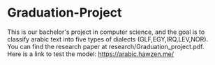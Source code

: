 # Graduation-Project
This is our bachelor's project in computer science, and the goal is to classify arabic text into five types of dialects (GLF,EGY,IRQ,LEV,NOR).<br>
You can find the research paper at research/Graduation_project.pdf.<br>
Here is a link to test the model: https://arabic.hawzen.me/
